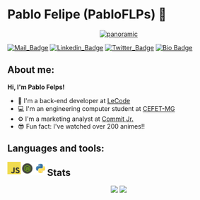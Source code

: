 # Pablo Felipe (PabloFLPs) 🦁
<p align="center">
  <a href="https://app.rocketseat.com.br/me/pablo-felps"><img src="https://i.ibb.co/kJsQgqz/panoramic.png" alt="panoramic" border="0" /></a>
</p>

<!--
<div>
  <img src="https://github.com/PabloFLPs/PabloFLPs/blob/main/images/megumin.png" width="150">
  <img align="left">
  - Hmm
</div>
-->

<!--
[![Megumin](https://github.com/PabloFLPs/PabloFLPs/blob/main/images/megumin.png)]()
-->

<!--
**<img src="https://github.com/PabloFLPs/PabloFLPs/blob/main/images/megumin.png" width="200"> Hi, I'm Pablo Felps!**
-->

[![Mail_Badge](https://img.shields.io/badge/mail-%20-orange)](mailto:pablofelipe1999@hotmail.com)
[![Linkedin_Badge](https://img.shields.io/badge/linkedin-%20-orange)](https://www.linkedin.com/in/pablo-felipe-lnkdn/)
[![Twitter_Badge](https://img.shields.io/badge/twitter-%20-orange)](https://twitter.com/pablo_felps)
[![Bio Badge](https://img.shields.io/static/v1?label=hobbies&message=https://www.github.com/PabloFLPs/hobbies="Code%Gaming%Animes%Doramas"&color=orange)](https://www.github.com/PabloFLPs/)

<!--
**PabloFLPs/PabloFLPs** is a ✨ _special_ ✨ repository because its `README.md` (this file) appears on your GitHub profile.
-->

## About me:
**Hi, I'm Pablo Felps!**

- 🚀 I'm a back-end developer at [LeCode](https://github.com/LeCode)
- 💻 I'm an engineering computer student at [CEFET-MG](https://github.com/CEFET-MG)
- ⚙️ I'm a marketing analyst at [Commit Jr.](https://github.com/CommitJr)
- 😎 Fun fact: I've watched over 200 animes!!

<!--
- 🔥
- 🔭 I’m currently working on ...
- 🌱 I’m currently learning ...
- 👯 I’m looking to collaborate on ...
- 🤔 I’m looking for help with ...
-->

## Languages and tools:
<img align="left" height="28" width="30" src="https://github.com/PabloFLPs/PabloFLPs/blob/main/images/javascript.png">
<img align="left" height="30" width="30" src="https://github.com/PabloFLPs/PabloFLPs/blob/main/images/node.png">
<img align="left" height="30" width="30" src="https://github.com/PabloFLPs/PabloFLPs/blob/main/images/python.png">

## Stats
<p align="center">
  <img width="325px" src="https://github-readme-stats.vercel.app/api/top-langs/?username=PabloFLPs&layout=compact&hide=c&theme=dark&hide_border=true"/>
  <img width="325px" src="https://github-readme-streak-stats.herokuapp.com/?user=PabloFLPs&theme=dark&hide_border=true"/>
</p>
